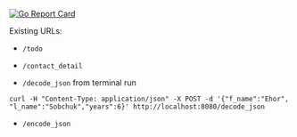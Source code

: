 [![Go Report Card](https://goreportcard.com/badge/github.com/olegsobchuk/go-iris)](https://goreportcard.com/report/github.com/olegsobchuk/go-iris)

Existing URLs:

- `/todo`

- `/contact_detail`

- `/decode_json` from terminal run

`curl -H "Content-Type: application/json" -X POST -d '{"f_name":"Ehor", "l_name":"Sobchuk","years":6}' http://localhost:8080/decode_json`

- `/encode_json`
